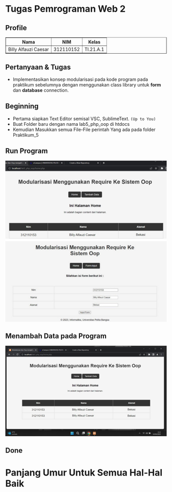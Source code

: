 # Tugas Pemrograman Web 2
## Profile
<body>
    <table border="1">
        <tr>
            <th> Nama</th>
            <th>NIM</th>
            <th>Kelas</th>
        </tr>
        <tr>
            <td>Billy Alfauzi Caesar</td>
            <td>312110152</td>
            <td>TI.21.A.1</td>
        </tr>
    </table>
</body>

## Pertanyaan & Tugas
- Implementasikan konsep modularisasi pada kode program pada praktikum sebelumnya dengan menggunakan class library untuk **form** dan **database** connection.

## Beginning
- Pertama siapkan Text Editor semisal VSC, SublimeText. ```(Up to You)```
- Buat Folder baru dengan nama lab5_php_oop di htdocs
- Kemudian Masukkan semua File-File perintah Yang ada pada folder Praktikum_5

## Run Program

![Screenshoot 1](img/s1.png)

## Menambah Data pada Program

![Screenshoot 2](img/s2.png)


## Done

# Panjang Umur Untuk Semua Hal-Hal Baik
